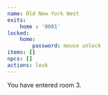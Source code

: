 ```yaml
---
name: Old New York West
exits: 
    home : '0001'
locked: 
    home:
        password: mouse unlock    
items: []
npcs: []
actions: look
---
```


You have entered room 3.
